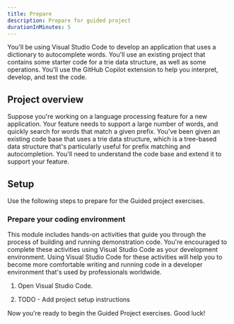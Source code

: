 ```yaml
---
title: Prepare
description: Prepare for guided project
durationInMinutes: 5
---
```


You'll be using Visual Studio Code to develop an application that uses a dictionary to autocomplete words. You'll use an existing project that contains some starter code for a trie data structure, as well as some operations. You'll use the GitHub Copilot extension to help you interpret, develop, and test the code.

## Project overview

Suppose you're working on a language processing feature for a new application. Your feature needs to support a large number of words, and quickly search for words that match a given prefix. You've been given an existing code base that uses a trie data structure, which is a tree-based data structure that's particularly useful for prefix matching and autocompletion. You'll need to understand the code base and extend it to support your feature.

## Setup

Use the following steps to prepare for the Guided project exercises.

### Prepare your coding environment

This module includes hands-on activities that guide you through the process of building and running demonstration code. You're encouraged to complete these activities using Visual Studio Code as your development environment. Using Visual Studio Code for these activities will help you to become more comfortable writing and running code in a developer environment that's used by professionals worldwide.

1. Open Visual Studio Code.

1. TODO - Add project setup instructions

Now you're ready to begin the Guided Project exercises. Good luck!
